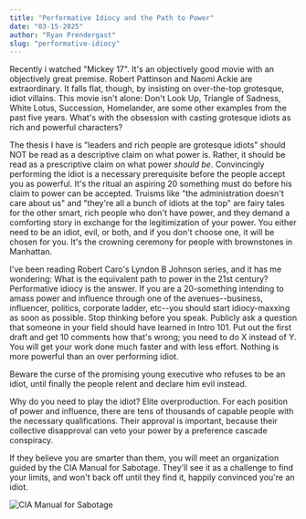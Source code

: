 ```yaml
---
title: "Performative Idiocy and the Path to Power"
date: "03-15-2025"
author: "Ryan Prendergast"
slug: "performative-idiocy"
---
```


Recently i watched "Mickey 17". It's an objectively good movie with an objectively great premise. Robert Pattinson and Naomi Ackie are extraordinary. It falls flat, though, by insisting on over-the-top grotesque, idiot villains. This movie isn't alone: Don't Look Up, Triangle of Sadness, White Lotus, Succession, Homelander, are some other examples from the past five years. What's with the obsession with casting grotesque idiots as rich and powerful characters?

The thesis I have is "leaders and rich people are grotesque idiots" should NOT be read as a descriptive claim on what power is. Rather, it should be read as a prescriptive claim on what power _should be_. Convincingly performing the idiot is a necessary prerequisite before the people accept you as powerful. It's the ritual an aspiring 20 something must do before his claim to power can be accepted. Truisms like "the administration doesn't care about us" and "they're all a bunch of idiots at the top" are fairy tales for the other smart, rich people who don't have power, and they demand a comforting story in exchange for the legitimization of your power. You either need to be an idiot, evil, or both, and if you don't choose one, it will be chosen for you. It's the crowning ceremony for people with brownstones in Manhattan.

I've been reading Robert Caro's Lyndon B Johnson series, and it has me wondering: What is the equivalent path to power in the 21st century? Performative idiocy is the answer. If you are a 20-something intending to amass power and influence through one of the avenues--business, influencer, politics, corporate ladder, etc--you should start idiocy-maxxing as soon as possible. Stop thinking before you speak. Publicly ask a question that someone in your field should have learned in Intro 101. Put out the first draft and get 10 comments how that's wrong; you need to do X instead of Y. You will get your work done much faster and with less effort. Nothing is more powerful than an over performing idiot.

Beware the curse of the promising young executive who refuses to be an idiot, until finally the people relent and declare him evil instead.

Why do you need to play the idiot? Elite overproduction. For each position of power and influence, there are tens of thousands of capable people with the necessary qualifications. Their approval is important, because their collective disapproval can veto your power by a preference cascade conspiracy.

If they believe you are smarter than them, you will meet an organization guided by the CIA Manual for Sabotage. They'll see it as a challenge to find your limits, and won't back off until they find it, happily convinced you're an idiot.

![CIA Manual for Sabotage](/ciaSabotage.png)
